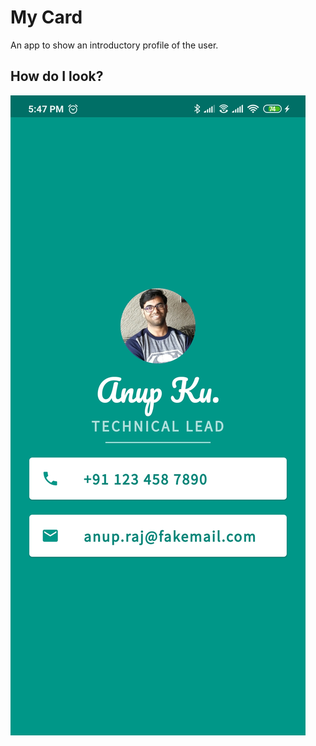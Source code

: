 # My Card

An app to show an introductory profile of the user.

## How do I look?

![profile](screenshots/screen.jpg)